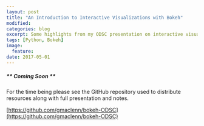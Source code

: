 ```yaml
---
layout: post
title: "An Introduction to Interactive Visualizations with Bokeh"
modified:
categories: blog
excerpt: Some highlights from my ODSC presentation on interactive visualizations.
tags: [Python, Bokeh]
image:
  feature:
date: 2017-05-01
---
```

##### ** Coming Soon **

For the time being please see the GitHub repository used to distribute resources along with full presentation and notes.

[https://github.com/gmaclenn/bokeh-ODSC](https://github.com/gmaclenn/bokeh-ODSC)

